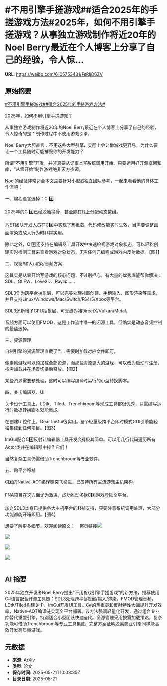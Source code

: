 # #不用引擎手搓游戏##适合2025年的手搓游戏方法#2025年，如何不用引擎手搓游戏？从事独立游戏制作将近20年的Noel Berry最近在个人博客上分享了自己的经验，令人惊...

**URL**: https://weibo.com/6105753431/PsRljD6ZV

## 原始摘要

<a href="https://m.weibo.cn/search?containerid=231522type%3D1%26t%3D10%26q%3D%23%E4%B8%8D%E7%94%A8%E5%BC%95%E6%93%8E%E6%89%8B%E6%90%93%E6%B8%B8%E6%88%8F%23&amp;extparam=%23%E4%B8%8D%E7%94%A8%E5%BC%95%E6%93%8E%E6%89%8B%E6%90%93%E6%B8%B8%E6%88%8F%23" data-hide=""><span class="surl-text">#不用引擎手搓游戏#</span></a><a href="https://m.weibo.cn/search?containerid=231522type%3D1%26t%3D10%26q%3D%23%E9%80%82%E5%90%882025%E5%B9%B4%E7%9A%84%E6%89%8B%E6%90%93%E6%B8%B8%E6%88%8F%E6%96%B9%E6%B3%95%23&amp;extparam=%23%E9%80%82%E5%90%882025%E5%B9%B4%E7%9A%84%E6%89%8B%E6%90%93%E6%B8%B8%E6%88%8F%E6%96%B9%E6%B3%95%23" data-hide=""><span class="surl-text">#适合2025年的手搓游戏方法#</span></a><br><br>2025年，如何不用引擎手搓游戏？<br><br>从事独立游戏制作将近20年的Noel Berry最近在个人博客上分享了自己的经验，令人惊奇的是：制作过程中不使用游戏引擎。<br><br>Noel Berry大胆直言：不用这些大型引擎，实际上会让做游戏更容易，为什么要让一个工具随时可能摧毁你的开发能力？<br><br>所谓“不用引擎”开发，并非真要从记事本写系统调用开始。只要运用好开源框架和库，“从零开始”制作游戏绝非天方夜谭。<br><br>Noel的经验非常适合本文主要针对小型或独立团队参考，一起来看看他的具体工作流吧：<br><br>一、编程语言选择：C #️⃣<br><br>2025年的C #️⃣已经脱胎换骨，甚至能在栈上分配动态数组。<br><br>.NET团队开发人员在C#️⃣中实现了热重载，代码修改能实时生效，当需要调整画面渲染或敌人行为时非常实用。<br><br>除此之外，C #️⃣还支持在编辑器工具开发中快速检视游戏对象状态，可以轻松创建实时检测工具来查看游戏对象状态，无需任何元编程或游戏内反射数据。【图1】<br><br>二、视窗/输入/渲染/音频方案<br><br>这其实是从零开始写游戏的核心问题，不过别担心，有大量的优秀库能帮你解决：SDL、GLFW、Love2D、Raylib……<br><br>SDL3作为跨平台抽象层，可以完美处理视窗创建、手柄输入、图形渲染等需求，并且支持Linux/Windows/Mac/Switch/PS4/5/Xbox等平台。<br><br>SDL3还新增了GPU抽象层，可无缝对接DirectX/Vulkan/Metal。<br><br>音频方面可以使用FMOD，这是工作流中唯一的闭源工具，但确实是动态音频控制的最佳选择。<br><br>三、资源管理<br><br>自制引擎的资源管理直截了当：需要时加载对应文件即可。<br><br>像素风游戏可以预加载全部资源，而那些资源更大的游戏，可以改为启动时注册，按需加载并在场景切换后释放。【图2】<br><br>某些资源需要预处理，这时可以编写编译时运行的小型转换脚本。<br><br>四、关卡编辑器、UI<br><br>关卡设计工具上，LDtk、Tiled、Trenchbroom等现成工具都很优秀，只需编写运行时数据转换脚本就能集成。<br><br>在创建UI控件上，Dear ImGui很实用。这个轻量级跨平台即时模式GUI引擎能轻松集成到任何项目。【图3】<br><br>ImGui配合C#️⃣反射让编辑器工具开发变得极其简单。可以用几行代码遍历所有Actor类并在编辑器中操作它们！<br><br>当然复杂工具仍需借助Trenchbroom等专业软件。<br><br>五、跨平台移植<br><br>C#️⃣的Native-AOT编译链突飞猛进，已支持所有主流游戏主机架构。<br><br>FNA项目在这方面尤为激进，成功推动多款C#️⃣游戏登陆全平台。<br><br>加之SDL3本身已提供各大主机平台的移植支持，只要注意系统调用处理，大部分功能都能开箱即用。【图4】<br><br>想要了解更多细节，欢迎阅读原文：<a href="https://weibo.cn/sinaurl?u=https%3A%2F%2Fnoelberry.ca%2Fposts%2Fmaking_games_in_2025%2F" data-hide=""><span class="url-icon"><img style="width: 1rem;height: 1rem" src="https://h5.sinaimg.cn/upload/2015/09/25/3/timeline_card_small_web_default.png" referrerpolicy="no-referrer"></span><span class="surl-text">网页链接</span></a><img style="" src="https://tvax4.sinaimg.cn/large/006Fd7o3gy1i1n7k6wqhsj31510qdn77.jpg" referrerpolicy="no-referrer"><br><br><img style="" src="https://tvax1.sinaimg.cn/large/006Fd7o3gy1i1n7k9cgouj30xe0ch77x.jpg" referrerpolicy="no-referrer"><br><br><img style="" src="https://tvax3.sinaimg.cn/large/006Fd7o3gy1i1n7kb0djpj31z4140x6p.jpg" referrerpolicy="no-referrer"><br><br><img style="" src="https://tvax3.sinaimg.cn/large/006Fd7o3gy1i1n7ke7p9ij31dw0sx7c6.jpg" referrerpolicy="no-referrer"><br><br>

## AI 摘要

2025年独立开发者Noel Berry提出"不用游戏引擎手搓游戏"的新方法，推荐使用C#语言配合开源工具链：SDL3处理跨平台视窗/输入/渲染，FMOD管理音频，LDtk/Tiled构建关卡，ImGui开发UI工具。C#的热重载和反射特性大幅提升开发效率，Native-AOT编译链实现全平台部署。该方法强调轻量化开发，通过组合专业库替代重型引擎，特别适合小型团队快速迭代。资源管理采用按需加载策略，复杂功能可借助Trenchbroom等专业工具集成。完整方案证明脱离商业引擎同样能高效开发高质量游戏。

## 元数据

- **来源**: ArXiv
- **类型**: 论文
- **保存时间**: 2025-05-21T10:03:35Z
- **目录日期**: 2025-05-21
